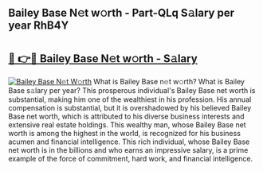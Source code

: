 ## Bailey Base N𝚎t w𝚘rth - Part-QLq S𝚊lary per year RhB4Y

# <h2><a href="http://gc4pc0p.nevu.top/?p=Bailey+Base">🔗 👉🔴 Bailey Base N𝚎t w𝚘rth - S𝚊lary</a></h2>

[![Bailey Base N𝚎t W𝚘rth](https://i.imgur.com/Oavwk0R.jpeg)](http://gc4pc0p.nevu.top/?p=Bailey+Base)
What is Bailey Base n𝚎t w𝚘rth? What is Bailey Base s𝚊lary per year?
This prosperous individual's Bailey Base net worth is substantial, making him one of the wealthiest in his profession. His annual compensation is substantial, but it is overshadowed by his believed Bailey Base net worth, which is attributed to his diverse business interests and extensive real estate holdings. This wealthy man, whose Bailey Base net worth is among the highest in the world, is recognized for his business acumen and financial intelligence. This rich individual, whose Bailey Base net worth is in the billions and who earns an impressive salary, is a prime example of the force of commitment, hard work, and financial intelligence.

